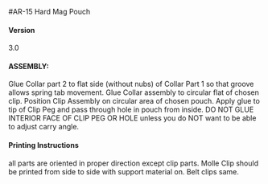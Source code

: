 #AR-15 Hard Mag Pouch

#### Version
3.0

#### ASSEMBLY: 

Glue Collar part 2 to flat side (without nubs) of Collar Part 1 so that groove allows spring tab movement. Glue Collar assembly to circular flat of chosen clip. Position Clip Assembly on circular area of chosen pouch. Apply glue to tip of Clip Peg and pass through hole in pouch from inside. DO NOT GLUE INTERIOR FACE OF CLIP PEG OR HOLE unless you do NOT want to be able to adjust carry angle.

#### Printing Instructions
all parts are oriented in proper direction except clip parts. Molle Clip should be printed from side to side with support material on. Belt clips same.
